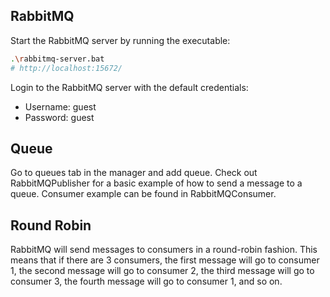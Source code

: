 ## RabbitMQ
Start the RabbitMQ server by running the executable:
```bash
.\rabbitmq-server.bat
# http://localhost:15672/
```
Login to the RabbitMQ server with the default credentials:
- Username: guest
- Password: guest

## Queue
Go to queues tab in the manager and add queue.
Check out RabbitMQPublisher for a basic example of how to send a message to a queue.
Consumer example can be found in RabbitMQConsumer.

## Round Robin
RabbitMQ will send messages to consumers in a round-robin fashion. 
This means that if there are 3 consumers, the first message will go to consumer 1, 
the second message will go to consumer 2, the third message will go to consumer 3, 
the fourth message will go to consumer 1, and so on.

